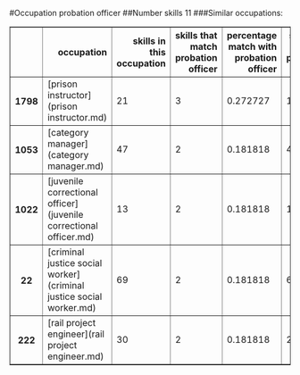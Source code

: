 #Occupation probation officer
##Number skills 11
###Similar occupations:
<table border="1" class="dataframe">
  <thead>
    <tr style="text-align: right;">
      <th></th>
      <th>occupation</th>
      <th>skills in this occupation</th>
      <th>skills that match probation officer</th>
      <th>percentage match with probation officer</th>
      <th>skills not in probation officer</th>
    </tr>
  </thead>
  <tbody>
    <tr>
      <th>1798</th>
      <td>[prison instructor](prison instructor.md)</td>
      <td>21</td>
      <td>3</td>
      <td>0.272727</td>
      <td>18</td>
    </tr>
    <tr>
      <th>1053</th>
      <td>[category manager](category manager.md)</td>
      <td>47</td>
      <td>2</td>
      <td>0.181818</td>
      <td>45</td>
    </tr>
    <tr>
      <th>1022</th>
      <td>[juvenile correctional officer](juvenile correctional officer.md)</td>
      <td>13</td>
      <td>2</td>
      <td>0.181818</td>
      <td>11</td>
    </tr>
    <tr>
      <th>22</th>
      <td>[criminal justice social worker](criminal justice social worker.md)</td>
      <td>69</td>
      <td>2</td>
      <td>0.181818</td>
      <td>67</td>
    </tr>
    <tr>
      <th>222</th>
      <td>[rail project engineer](rail project engineer.md)</td>
      <td>30</td>
      <td>2</td>
      <td>0.181818</td>
      <td>28</td>
    </tr>
  </tbody>
</table>
